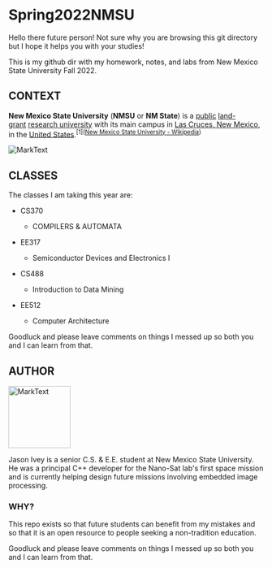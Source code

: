 # Spring2022NMSU

Hello there future person! Not sure why you are browsing this git directory but I hope it helps you with your studies!

This is my github dir with my homework, notes, and labs from New Mexico State University Fall 2022. 

## CONTEXT

**New Mexico State University** (**NMSU** or **NM State**) is a [public](https://en.wikipedia.org/wiki/Public_university_system "Public university system") [land-grant](https://en.wikipedia.org/wiki/Land-grant_university "Land-grant university") [research university](https://en.wikipedia.org/wiki/Research_university "Research university") with its main campus in [Las Cruces, New Mexico](https://en.wikipedia.org/wiki/Las_Cruces,_New_Mexico "Las Cruces, New Mexico"), in the [United States](https://en.wikipedia.org/wiki/United_States "United States").<sup>[1]([New Mexico State University - Wikipedia](https://en.wikipedia.org/wiki/New_Mexico_State_University))</sup>

<img src="file:///home/jivey/devel/github/Spring2022NMSU/general/nmsu.jpg" title="" alt="MarkText" data-align="center">

## CLASSES

The classes I am taking this year are: 

- CS370
  
  - COMPILERS & AUTOMATA

- EE317
  
  - Semiconductor Devices and Electronics I

- CS488
  
  - Introduction to Data Mining

- EE512
  
  - Computer Architecture

Goodluck and please leave comments on things I messed up so both you and I can learn from that.

## AUTHOR

<img title="" src="file:///home/jivey/devel/github/Spring2022NMSU/general/me.jpg" alt="MarkText" width="122" data-align="center">

Jason Ivey is a senior C.S. & E.E. student at New Mexico State University. He was a principal C++ developer for the Nano-Sat lab's first space mission and is currently helping design future missions involving embedded image processing.

### 

### WHY?

This repo exists so that future students can benefit from my mistakes and so that it is an open resource to people seeking a non-tradition education.

Goodluck and please leave comments on things I messed up so both you and I can learn from that.
